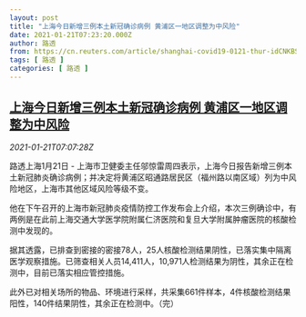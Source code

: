 ```yaml
---
layout: post
title: "上海今日新增三例本土新冠确诊病例 黄浦区一地区调整为中风险"
date: 2021-01-21T07:23:20.000Z
author: 路透
from: https://cn.reuters.com/article/shanghai-covid19-0121-thur-idCNKBS29Q0OF
tags: [ 路透 ]
categories: [ 路透 ]
---
```

<!--1611213800000-->
[上海今日新增三例本土新冠确诊病例 黄浦区一地区调整为中风险](https://cn.reuters.com/article/shanghai-covid19-0121-thur-idCNKBS29Q0OF)
------

<div>
<div><i>2021-01-21T07:07:28Z</i></div><p>路透上海1月21日 - 上海市卫健委主任邬惊雷周四表示，上海今日报告新增三例本土新冠肺炎确诊病例；并决定将黄浦区昭通路居民区（福州路以南区域）列为中风险地区，上海市其他区域风险等级不变。</p><p>他在下午召开的上海市新冠肺炎疫情防控工作发布会上介绍，本次三例确诊中，有两例是在此前上海交通大学医学院附属仁济医院和复旦大学附属肿瘤医院的核酸检测中发现的。</p><p>据其透露，已排查到密接的密接78人，25人核酸检测结果阴性，已落实集中隔离医学观察措施。已筛查相关人员14,411人，10,971人检测结果为阴性，其余正在检测中，目前已落实相应管控措施。</p><p>此外已对相关场所的物品、环境进行采样，共采集661件样本，4件核酸检测结果阳性，140件结果阴性，其余正在检测中。（完）</p>
</div>
